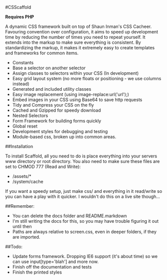 #CSScaffold

**Requires PHP**

A dynamic CSS framework built on top of Shaun Inman's CSS Cacheer. Favouring convention over configuration, it aims to speed up development time by reducing the number of times you need to repeat yourself. It extends into the markup to make sure everything is consistent. By standardizing the markup, it makes it extremely easy to create templates and frameworks for common items.

- Constants
- Base a selector on another selector
- Assign classes to selectors within your CSS (In development)
- Easy grid layout system (no more floats or positioning - we use columns instead)
- Generated and included utility classes
- Easy image replacement (using image-replace:url('url');)
- Embed images in your CSS using Base64 to save http requests
- Tidy and Compress your CSS on the fly
- Cached and Gzipped for speedy download
- Nested Selectors
- Form Framework for building forms quickly
- Global reset
- Development styles for debugging and testing
- Module-based css, broken up into common areas.

##Installation

To install Scaffold, all you need to do is place everything into your servers www directory or root directory. You also need to make sure these files are set to CHMOD 777 (Read and Write):

- /assets/*
- /system/cache

If you want a speedy setup, just make css/ and everything in it read/write so you can have a play with it quicker. I wouldn't do this on a live site though...

##Remember:

- You can delete the docs folder and README.markdown
- I'm still writing the docs for this, so you may have trouble figuring it out until then
- Paths are always relative to screen.css, even in deeper folders, if they are imported.

##Todo:

- Update forms framework. Dropping IE6 support (it's about time) so we can use input[type='blah'] and more now.
- Finish off the documentation and tests
- Finish the printed styles
